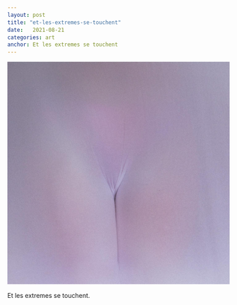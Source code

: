 ```yaml
---
layout: post
title: "et-les-extremes-se-touchent"
date:   2021-08-21
categories: art
anchor: Et les extremes se touchent
---
```


![et-les-extremes-se-touchent](/img/arts/et-les-extremes-se-touchent.jpg)

<span class='image-details'>
Et les extremes se touchent.
</span>
